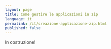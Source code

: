```yaml
---
layout: page
title: Come gestire le applicazioni in zip
language: it
permalink: /it/creazione-applicazione-zip.html
published: false
---
```


In costruzione!
